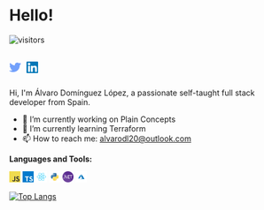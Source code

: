 # Hello!

![visitors](https://visitor-badge.glitch.me/badge?page_id=alvarodl.alvarodl)

<br />

<a href="https://twitter.com/alvarodlVR">
  <img align="left" alt="Alvaro Dominguez Lopez | Twitter" width="21px" src="https://raw.githubusercontent.com/alvarodl/alvarodl/master/assets/twitter.svg" />
</a>
<a href="https://www.linkedin.com/in/alvaro-dominguez-lopez/">
  <img align="left" alt="Alvaro Dominguez Lopez | Linkedin" width="21px" style="margin-left: 10px" src="https://raw.githubusercontent.com/alvarodl/alvarodl/master/assets/linkedin.svg" />
</a>

<br />
<br />

Hi, I'm Álvaro Domínguez López, a passionate self-taught full stack developer from Spain.

- 🔭 I’m currently working on Plain Concepts
- 🌱 I’m currently learning Terraform
- 📫 How to reach me: alvarodl20@outlook.com

**Languages and Tools:**

<code><img height="20" src="https://raw.githubusercontent.com/github/explore/80688e429a7d4ef2fca1e82350fe8e3517d3494d/topics/javascript/javascript.png"></code>
<code><img height="20" src="https://raw.githubusercontent.com/github/explore/80688e429a7d4ef2fca1e82350fe8e3517d3494d/topics/typescript/typescript.png"></code>
<code><img height="20" src="https://raw.githubusercontent.com/github/explore/80688e429a7d4ef2fca1e82350fe8e3517d3494d/topics/react/react.png"></code>
<code><img height="20" src="https://raw.githubusercontent.com/github/explore/80688e429a7d4ef2fca1e82350fe8e3517d3494d/topics/python/python.png"></code>
<code><img height="20" src="https://raw.githubusercontent.com/github/explore/5c058a388828bb5fde0bcafd4bc867b5bb3f26f3/topics/dotnet/dotnet.png"></code>
<code><img height="20" src="https://raw.githubusercontent.com/github/explore/80688e429a7d4ef2fca1e82350fe8e3517d3494d/topics/azure/azure.png"></code>

[![Top Langs](https://github-readme-stats.vercel.app/api/top-langs/?username=alvarodl&theme=material-palenight)](https://github.com/anuraghazra/github-readme-stats)



